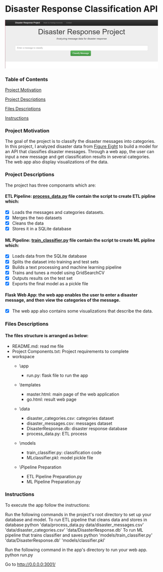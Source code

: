 # Disaster Response Classification API

<p align="center">
  <img src="banner.png" >
</p>

### Table of Contents

[Project Motivation](#Motivation)

[Project Descriptions](#Description)

[Files Descriptions](#Descriptions)

[Instructions](#Instructions)


### Project Motivation<a name="Motivation"></a>

The goal of the project is to classify the disaster messages into categories. In this project, I analyzed disaster data from [Figure Eight](https://appen.com/) to build a model for an API that classifies disaster messages. Through a web app, the user can input a new message and get classification results in several categories. The web app also display visualizations of the data.

### Project Descriptions<a name="Description"></a>

The project has three componants which are:

#### ETL Pipeline: [process_data.py](https://github.com/Suveesh/Disaster-Response-Pipeline/blob/main/data/process_data.py) file contain the script to create ETL pipline which:

- [x] Loads the messages and categories datasets.
- [x] Merges the two datasets
- [x] Cleans the data
- [x] Stores it in a SQLite database

#### ML Pipeline: [train_classifier.py](https://github.com/Suveesh/Disaster-Response-Pipeline/blob/main/model/train_classifier.py) file contain the script to create ML pipline which:

- [x] Loads data from the SQLite database
- [x] Splits the dataset into training and test sets
- [x] Builds a text processing and machine learning pipeline
- [x] Trains and tunes a model using GridSearchCV
- [x] Outputs results on the test set
- [x] Exports the final model as a pickle file

#### Flask Web App: the web app enables the user to enter a disaster message, and then view the categories of the message.

- [x] The web app also contains some visualizations that describe the data.

### Files Descriptions<a name="Descriptions"></a>

#### The files structure is arranged as below:

- README.md: read me file
- Project Components.txt: Project requirements to complete
- workspace
	- \app
		- run.py: flask file to run the app
	- \templates
		- master.html: main page of the web application 
		- go.html: result web page
	- \data
		- disaster_categories.csv: categories dataset
		- disaster_messages.csv: messages dataset
		- DisasterResponse.db: disaster response database
		- process_data.py: ETL process
	- \models
		- train_classifier.py: classification code
		- MLclassifier.pkl: model pickle file
		
	- \Pipeline Preparation
		- ETL Pipeline Preparation.py
		- ML Pipeline Preparation.py
		

### Instructions<a name="Instruction"></a>

To execute the app follow the instructions:

   Run the following commands in the project's root directory to set up your database and model.
        To run ETL pipeline that cleans data and stores in database python 'data/process_data.py data/disaster_messages.csv' 'data/disaster_categories.csv' 'data/DisasterResponse.db'
        To run ML pipeline that trains classifier and saves python 'models/train_classifier.py' 'data/DisasterResponse.db' 'models/classifier.pkl'

   Run the following command in the app's directory to run your web app. python run.py

   Go to http://0.0.0.0:3001/
   
